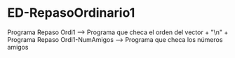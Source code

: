 # ED-RepasoOrdinario1

Programa Repaso Ordi1 --> Programa que checa el orden del vector + "\n" +
Programa Repaso Ordi1-NumAmigos --> Programa que checa los números amigos
